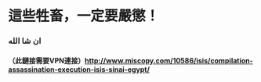 # 這些牲畜，一定要嚴懲！
### ان شا الله 
#### （此鏈接需要VPN連接）http://www.miscopy.com/10586/isis/compilation-assassination-execution-isis-sinai-egypt/

